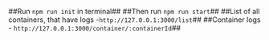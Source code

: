 ##Run `npm run init` in terminal##
##Then run `npm run start`##
##List of all containers, that have logs -`http://127.0.0.1:3000/list`##
##Container logs - `http://127.0.0.1:3000/container/:containerId`##